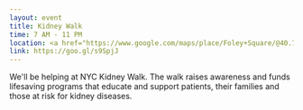 ```yaml
---
layout: event
title: Kidney Walk
time: 7 AM - 11 PM
location: <a href="https://www.google.com/maps/place/Foley+Square/@40.7145347,-74.0030872,17z/data=!3m1!4b1!4m5!3m4!1s0x89c25a2172220cb7:0xcdfe8a84db974d1c!8m2!3d40.7145347!4d-74.0030872">Foley Square</a>, Manhattan
link: https://goo.gl/s9SpjJ
---
```

We'll be helping at NYC Kidney Walk. The walk raises awareness and funds lifesaving programs that educate and support patients, their families and those at risk for kidney diseases. 
